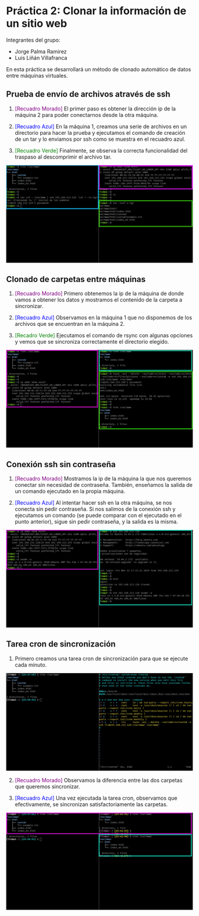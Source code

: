 # Práctica 2: Clonar la información de un sitio web

Integrantes del grupo:

- Jorge Palma Ramirez
- Luis Liñán Villafranca

En esta práctica se desarrollará un método de clonado automático de datos entre
máquinas virtuales.

## Prueba de envío de archivos através de ssh

1. <span style="color:purple">[Recuadro Morado]</span> El primer paso es obtener la dirección ip de la máquina
   2 para poder conectarnos desde la otra máquina.

2. <span style="color:blue">[Recuadro Azul]</span> En la máquina 1, creamos una serie de archivos en un
   directorio para hacer la prueba y ejecutamos el comando de creación de un
   tar y lo enviamos por ssh como se muestra en el recuadro azul.

4. <span style="color:green">[Recuadro Verde]</span> Finalmente, se observa la correcta funcionalidad del
   traspaso al descomprimir el archivo tar.

![](./img/p2_u1_ssh_u2.png)

## Clonado de carpetas entre máquinas

1. <span style="color:purple">[Recuadro Morado]</span> Primero obtenemos la ip de la máquina de donde vamos a
   obtener los datos y mostramos el contenido de la carpeta a sincronizar.

2. <span style="color:blue">[Recuadro Azul]</span> Observamos en la máquina 1 que no disponemos de los archivos
   que se encuentran en la máquina 2.

3. <span style="color:green">[Recadro Verde]</span> Ejecutamos el comando de rsync con algunas opciones y vemos
   que se sincroniza correctamente el directorio elegido.

![](./img/p2_u2_rsync_u1.png)

## Conexión ssh sin contraseña

1. <span style="color:purple">[Recuadro Morado]</span> Mostramos la ip de la máquina la que nos queremos conectar
   sin necesidad de contraseña. También, enseñamos la salida de un comando
   ejecutado en la propia máquina.

2. <span style="color:blue">[Recuadro Azul]</span> Al intentar hacer ssh en la otra máquina, se nos conecta sin
   pedir contraseña. Si nos salimos de la conexión ssh y ejecutamos un comando
   (se puede comparar con el ejecutado en el punto anterior), sigue sin pedir
   contraseña, y la salida es la misma.

![](./img/p2_u2_ssh_u1_no_password.png)

## Tarea cron de sincronización

1. Primero creamos una tarea cron de sincronización para que se ejecute cada
   minuto.

![](./img/p2_u2_cron_rsync.png)

2. <span style="color:purple">[Recuadro Morado]</span> Observamos la diferencia entre las dos carpetas que
   queremos sincronizar.

3. <span style="color:blue">[Recuadro Azul]</span> Una vez ejecutada la tarea cron, observamos que
   efectivamente, se sincronizan satisfactoriamente las carpetas.

![](./img/p2_u2_cron_rsync_validation.png)
